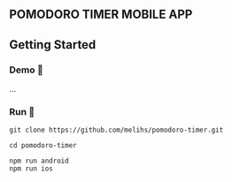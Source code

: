 
## POMODORO TIMER MOBILE APP

## Getting Started

### Demo 📱
...

### Run 🚀

```
git clone https://github.com/melihs/pomodoro-timer.git

cd pomodoro-timer

npm run android 
npm run ios 

